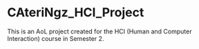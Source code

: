 # CAteriNgz_HCI_Project
This is an AoL project created for the HCI (Human and Computer Interaction) course in Semester 2.
